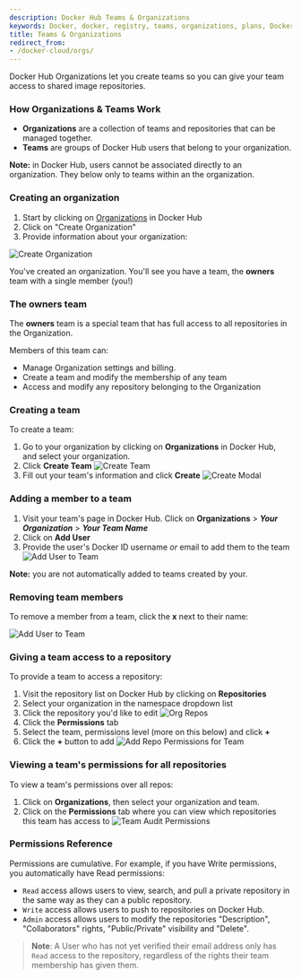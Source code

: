 ```yaml
---
description: Docker Hub Teams & Organizations
keywords: Docker, docker, registry, teams, organizations, plans, Dockerfile, Docker Hub, docs, documentation
title: Teams & Organizations
redirect_from:
- /docker-cloud/orgs/
---
```


Docker Hub Organizations let you create teams so you can give your team access to shared image repositories.

### How Organizations & Teams Work

- **Organizations** are a collection of teams and repositories that can be managed together.
- **Teams** are groups of Docker Hub users that belong to your organization.

**Note:** in Docker Hub, users cannot be associated directly to an organization. They below only to teams within an the organization.

### Creating an organization

1. Start by clicking on [Organizations](https://cloud.docker.com/orgs) in Docker Hub
2. Click on "Create Organization"
3. Provide information about your organization:

![Create Organization](images/orgs-create.png)

You've created an organization. You'll see you have a team, the **owners** team with a single member (you!)

### The owners team

The **owners** team is a special team that has full access to all repositories in the Organization.

Members of this team can:
- Manage Organization settings and billing.
- Create a team and modify the membership of any team
- Access and modify any repository belonging to the Organization

### Creating a team

To create a team:

1. Go to your organization by clicking on **Organizations** in Docker Hub, and select your organization.
2. Click **Create Team** ![Create Team](images/orgs-team-create.png)
3. Fill out your team's information and click **Create** ![Create Modal](images/orgs-team-create-submit.png)

### Adding a member to a team

1. Visit your team's page in Docker Hub. Click on **Organizations** > **_Your Organization_** > **_Your Team Name_**
2. Click on **Add User**
3. Provide the user's Docker ID username _or_ email to add them to the team ![Add User to Team](images/orgs-team-add-user.png)

**Note:** you are not automatically added to teams created by your.

### Removing team members

To remove a member from a team, click the **x** next to their name:

![Add User to Team](images/orgs-team-remove-user.png)

### Giving a team access to a repository

To provide a team to access a repository:

1. Visit the repository list on Docker Hub by clicking on **Repositories**
2. Select your organization in the namespace dropdown list
3. Click the repository you'd like to edit ![Org Repos](images/orgs-list-repos.png)
4. Click the **Permissions** tab
5. Select the team, permissions level (more on this below) and click **+**
6. Click the **+** button to add ![Add Repo Permissions for Team](images/orgs-add-team-permissions.png)

### Viewing a team's permissions for all repositories

To view a team's permissions over all repos:
1. Click on **Organizations**, then select your organization and team.
2. Click on the **Permissions** tab where you can view which repositories this team has access to ![Team Audit Permissions](images/orgs-audit-permissions.png)


### Permissions Reference

Permissions are cumulative. For example, if you have Write permissions, you
automatically have Read permissions:

- `Read` access allows users to view, search, and pull a private repository in the same way as they can a public repository.
- `Write` access allows users to push to repositories on Docker Hub.
- `Admin` access allows users to modify the repositories "Description", "Collaborators" rights, "Public/Private" visibility and "Delete".

> **Note**: A User who has not yet verified their email address only has
> `Read` access to the repository, regardless of the rights their team
> membership has given them.
